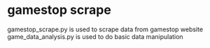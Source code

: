 # gamestop scrape
gamestop_scrape.py is used to scrape data from gamestop website
game_data_analysis.py is used to do basic data manipulation

